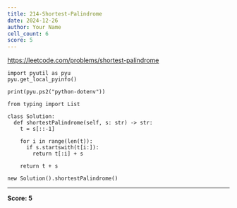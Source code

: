 ```yaml
---
title: 214-Shortest-Palindrome
date: 2024-12-26
author: Your Name
cell_count: 6
score: 5
---
```


https://leetcode.com/problems/shortest-palindrome


```
import pyutil as pyu
pyu.get_local_pyinfo()
```


```
print(pyu.ps2("python-dotenv"))
```


```
from typing import List
```


```
class Solution:
  def shortestPalindrome(self, s: str) -> str:
    t = s[::-1]

    for i in range(len(t)):
      if s.startswith(t[i:]):
        return t[:i] + s

    return t + s
```


```
new Solution().shortestPalindrome()
```


---
**Score: 5**